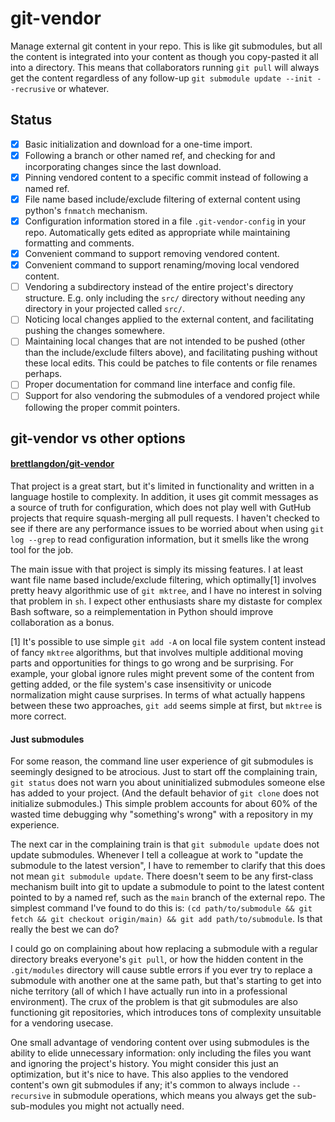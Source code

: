# git-vendor

Manage external git content in your repo.
This is like git submodules, but all the content is integrated into your content as though you copy-pasted it all into a directory.
This means that collaborators running `git pull` will always get the content regardless of any follow-up `git submodule update --init --recrusive` or whatever.

## Status

- [x] Basic initialization and download for a one-time import.
- [x] Following a branch or other named ref, and checking for and incorporating changes since the last download.
- [x] Pinning vendored content to a specific commit instead of following a named ref.
- [x] File name based include/exclude filtering of external content using python's `fnmatch` mechanism.
- [x] Configuration information stored in a file `.git-vendor-config` in your repo. Automatically gets edited as appropriate while maintaining formatting and comments.
- [x] Convenient command to support removing vendored content.
- [x] Convenient command to support renaming/moving local vendored content.
- [ ] Vendoring a subdirectory instead of the entire project's directory structure. E.g. only including the `src/` directory without needing any directory in your projected called `src/`.
- [ ] Noticing local changes applied to the external content, and facilitating pushing the changes somewhere.
- [ ] Maintaining local changes that are not intended to be pushed (other than the include/exclude filters above), and facilitating pushing without these local edits. This could be patches to file contents or file renames perhaps.
- [ ] Proper documentation for command line interface and config file.
- [ ] Support for also vendoring the submodules of a vendored project while following the proper commit pointers.

## git-vendor vs other options

#### [brettlangdon/git-vendor](https://github.com/brettlangdon/git-vendor)

That project is a great start, but it's limited in functionality and written in a language hostile to complexity. In addition, it uses git commit messages as a source of truth for configuration, which does not play well with GutHub projects that require squash-merging all pull requests. I haven't checked to see if there are any performance issues to be worried about when using `git log --grep` to read configuration information, but it smells like the wrong tool for the job.

The main issue with that project is simply its missing features. I at least want file name based include/exclude filtering, which optimally[1] involves pretty heavy algorithmic use of `git mktree`, and I have no interest in solving that problem in `sh`. I expect other enthusiasts share my distaste for complex Bash software, so a reimplementation in Python should improve collaboration as a bonus.

[1] It's possible to use simple `git add -A` on local file system content instead of fancy `mktree` algorithms, but that involves multiple additional moving parts and opportunities for things to go wrong and be surprising. For example, your global ignore rules might prevent some of the content from getting added, or the file system's case insensitivity or unicode normalization might cause surprises. In terms of what actually happens between these two approaches, `git add` seems simple at first, but `mktree` is more correct.

#### Just submodules

For some reason, the command line user experience of git submodules is seemingly designed to be atrocious. Just to start off the complaining train, `git status` does not warn you about uninitialized submodules someone else has added to your project. (And the default behavior of `git clone` does not initialize submodules.) This simple problem accounts for about 60% of the wasted time debugging why "something's wrong" with a repository in my experience.

The next car in the complaining train is that `git submodule update` does not update submodules. Whenever I tell a colleague at work to "update the submodule to the latest version", I have to remember to clarify that this does not mean `git submodule update`. There doesn't seem to be any first-class mechanism built into git to update a submodule to point to the latest content pointed to by a named ref, such as the `main` branch of the external repo. The simplest command I've found to do this is: `(cd path/to/submodule && git fetch && git checkout origin/main) && git add path/to/submodule`. Is that really the best we can do?

I could go on complaining about how replacing a submodule with a regular directory breaks everyone's `git pull`, or how the hidden content in the `.git/modules` directory will cause subtle errors if you ever try to replace a submodule with another one at the same path, but that's starting to get into niche territory (all of which I have actually run into in a professional environment). The crux of the problem is that git submodules are also functioning git repositories, which introduces tons of complexity unsuitable for a vendoring usecase.

One small advantage of vendoring content over using submodules is the ability to elide unnecessary information: only including the files you want and ignoring the project's history. You might consider this just an optimization, but it's nice to have. This also applies to the vendored content's own git submodules if any; it's common to always include `--recursive` in submodule operations, which means you always get the sub-sub-modules you might not actually need.
